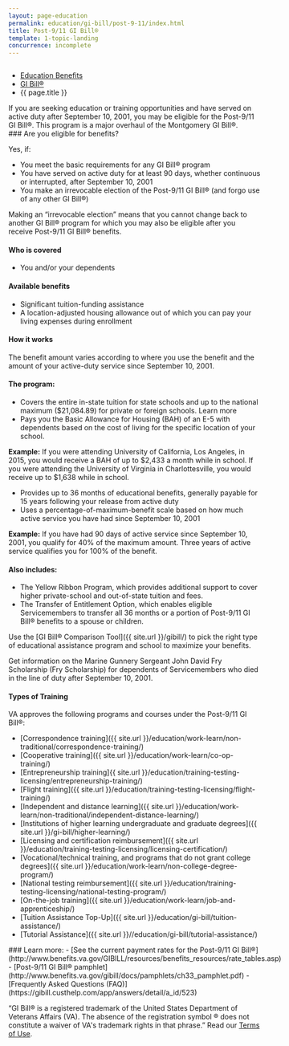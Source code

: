 ```yaml
---
layout: page-education
permalink: education/gi-bill/post-9-11/index.html
title: Post-9/11 GI Bill®
template: 1-topic-landing
concurrence: incomplete
---
```


<div class="splash" markdown="0">
<div class="row" markdown="0">
<div class="small-12 columns" markdown="0">

<ul class="breadcrumbs" role="menubar" aria-label="Primary">
<li class="parent"><a href="{{ site.url }}/education/">Education Benefits</a></li>
<li class="parent"><a href="{{ site.url }}/education/gi-bill/">GI Bill®</a></li>
<li class="active">{{ page.title }}</li>
</ul>

</div>
</div>
</div>

<div class="main" role="main" markdown="0">

<!--<div class="action-bar">
  <div class="row">
    <div class="small-12 columns">

    </div>
  </div>  
</div>-->

<div class="section one" markdown="0">
<div class="primary" markdown="0">
<div class="row" markdown="0">
<div class="small-12 columns" markdown="1">
If you are seeking education or training opportunities and have served on active duty after September 10, 2001, you may be eligible for the Post-9/11 GI Bill®. This program is a major overhaul of the Montgomery GI Bill®.
</div>
<div class="small-12 columns" markdown="1">
<div class="call-out">
### Are you eligible for benefits?

Yes, if:

-  You meet the basic requirements for any GI Bill® program
-  You have served on active duty for at least 90 days, whether continuous or interrupted, after September 10, 2001
-  You make an irrevocable election of the Post-9/11 GI Bill® (and forgo use of any other GI Bill®)

Making an “irrevocable election” means that you cannot change back to another GI Bill® program for which you may also be eligible after you receive Post-9/11 GI Bill® benefits.

#### Who is covered
- You and/or your dependents

#### Available benefits
- Significant tuition-funding assistance
- A location-adjusted housing allowance out of which you can pay your living expenses during enrollment

#### How it works
The benefit amount varies according to where you use the benefit and the amount of your active-duty service since September 10, 2001.

#### The program:
- Covers the entire in-state tuition for state schools and up to the national maximum ($21,084.89) for private or foreign schools. Learn more
- Pays you the Basic Allowance for Housing (BAH) of an E-5 with dependents based on the cost of living for the specific location of your school.

**Example:** If you were attending University of California, Los Angeles, in 2015, you would receive a BAH of up to $2,433 a month while in school. If you were attending the University of Virginia in Charlottesville, you would receive up to $1,638 while in school.

- Provides up to 36 months of educational benefits, generally payable for 15 years following your release from active duty
- Uses a percentage-of-maximum-benefit scale based on how much active service you have had since September 10, 2001  

**Example:** If you have had 90 days of active service since September 10, 2001, you qualify for 40% of the maximum amount. Three years of active service qualifies you for 100% of the benefit.

#### Also includes:
- The Yellow Ribbon Program, which provides additional support to cover higher private-school and out-of-state tuition and fees.
- The Transfer of Entitlement Option, which enables eligible Servicemembers to transfer all 36 months or a portion of Post-9/11 GI Bill® benefits to a spouse or children.

Use the [GI Bill® Comparison Tool]({{ site.url }}/gibill/) to pick the right type of educational assistance program and school to maximize your benefits.

Get information on the Marine Gunnery Sergeant John David Fry Scholarship (Fry Scholarship) for dependents of Servicemembers who died in the line of duty after September 10, 2001.

#### Types of Training

VA approves the following programs and courses under the Post-9/11 GI Bill®:

- [Correspondence training]({{ site.url }}/education/work-learn/non-traditional/correspondence-training/)
- [Cooperative training]({{ site.url }}/education/work-learn/co-op-training/)
- [Entrepreneurship training]{{ site.url }}/education/training-testing-licensing/entrepreneurship-training/)
- [Flight training]({{ site.url }}/education/training-testing-licensing/flight-training/)
- [Independent and distance learning]({{ site.url }}/education/work-learn/non-traditional/independent-distance-learning/)
- [Institutions of higher learning undergraduate and graduate degrees]({{ site.url }}/gi-bill/higher-learning/)
- [Licensing and certification reimbursement]({{ site.url }}/education/training-testing-licensing/licensing-certification/)
- [Vocational/technical training, and programs that do not grant college degrees]({{ site.url }}/education/work-learn/non-college-degree-program/)
- [National testing reimbursement]({{ site.url }}/education/training-testing-licensing/national-testing-program/)
- [On-the-job training]({{ site.url }}/education/work-learn/job-and-apprenticeship/)
- [Tuition Assistance Top-Up]({{ site.url }}/education/gi-bill/tuition-assistance/)
- [Tutorial Assistance]({{ site.url }}//education/gi-bill/tutorial-assistance/)
</div>
</div>

<div class="small-12 columns" markdown="1">### Learn more:
- [See the current payment rates for the Post-9/11 GI Bill®](http://www.benefits.va.gov/GIBILL/resources/benefits_resources/rate_tables.asp)
- [Post-9/11 GI Bill® pamphlet](http://www.benefits.va.gov/gibill/docs/pamphlets/ch33_pamphlet.pdf)
- [Frequently Asked Questions (FAQ)](https://gibill.custhelp.com/app/answers/detail/a_id/523)
</div>

“GI Bill® is a registered trademark of the United States Department of Veterans Affairs (VA). The absence of the registration symbol ® does not constitute a waiver of VA's trademark rights in that phrase.” Read our [Terms of Use](http://www.benefits.va.gov/GIBILL/Trademark_Terms_of_Use.asp).

</div>
</div>
</div>

</div>
